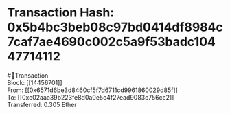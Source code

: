 
Transaction Hash: 0x5b4bc3beb08c97bd0414df8984c7caf7ae4690c002c5a9f53badc10447714112
====================================================================================
  
#💸Transaction  
Block: [[14456701]]  
From: [[0x6571d6be3d8460cf5f7d6711cd9961860029d85f]]  
To: [[0xc02aaa39b223fe8d0a0e5c4f27ead9083c756cc2]]  
Transferred: 0.305 Ether